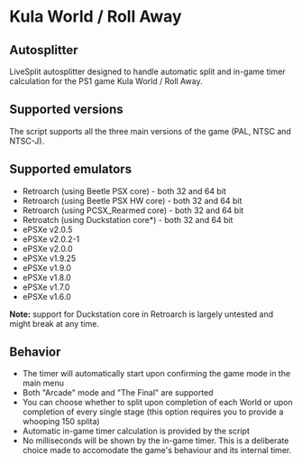 # Kula World / Roll Away

## Autosplitter
LiveSplit autosplitter designed to handle automatic split and in-game timer calculation for the PS1 game Kula World / Roll Away.

## Supported versions
The script supports all the three main versions of the game (PAL, NTSC and NTSC-J).

## Supported emulators
* Retroarch (using Beetle PSX core) - both 32 and 64 bit
* Retroarch (using Beetle PSX HW core) - both 32 and 64 bit
* Retroarch (using PCSX_Rearmed core) - both 32 and 64 bit
* Retroatch (using Duckstation core\*) - both 32 and 64 bit
* ePSXe v2.0.5
* ePSXe v2.0.2-1
* ePSXe v2.0.0
* ePSXe v1.9.25
* ePSXe v1.9.0
* ePSXe v1.8.0
* ePSXe v1.7.0
* ePSXe v1.6.0

**Note:** support for Duckstation core in Retroarch is largely untested and might break at any time.


## Behavior
* The timer will automatically start upon confirming the game mode in the main menu
* Both "Arcade" mode and "The Final" are supported
* You can choose whether to split upon completion of each World or upon completion of every single stage (this option requires you to provide a whooping 150 splita)
* Automatic in-game timer calculation is provided by the script
* No milliseconds will be shown by the in-game timer. This is a deliberate choice made to accomodate the game's behaviour and its internal timer.
